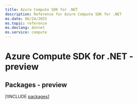 ```yaml
---
title: Azure Compute SDK for .NET
description: Reference for Azure Compute SDK for .NET
ms.date: 06/24/2025
ms.topic: reference
ms.devlang: dotnet
ms.service: compute
---
```

# Azure Compute SDK for .NET - preview
## Packages - preview
[!INCLUDE [packages](compute-index.md)]